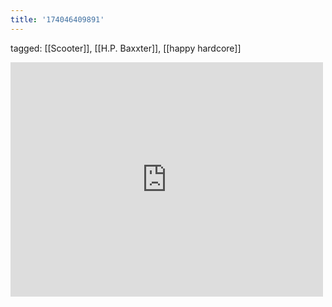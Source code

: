 ```yaml
---
title: '174046409891'
---
```

tagged: [[Scooter]], [[H.P. Baxxter]], [[happy hardcore]]
<iframe allow="accelerometer; autoplay; clipboard-write; encrypted-media; gyroscope; picture-in-picture" allowfullscreen="" frameborder="0" height="375" id="youtube_iframe" src="https://www.youtube.com/embed/MT_WHwueSVY?feature=oembed&amp;enablejsapi=1&amp;origin=https://safe.txmblr.com&amp;wmode=opaque" width="500"></iframe>